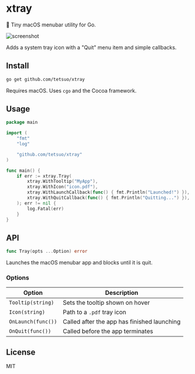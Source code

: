 # xtray

🧃 Tiny macOS menubar utility for Go.

![screenshot](http://i.imgur.com/gVCZMN7.png)

Adds a system tray icon with a "Quit" menu item and simple callbacks.

## Install

```bash
go get github.com/tetsuo/xtray
```

Requires macOS. Uses `cgo` and the Cocoa framework.

## Usage

```go
package main

import (
	"fmt"
	"log"

	"github.com/tetsuo/xtray"
)

func main() {
	if err := xtray.Tray(
		xtray.WithTooltip("MyApp"),
		xtray.WithIcon("icon.pdf"),
		xtray.WithLaunchCallback(func() { fmt.Println("Launched!") }),
		xtray.WithQuitCallback(func() { fmt.Println("Quitting...") }),
	); err != nil {
		log.Fatal(err)
	}
}
```

## API

```go
func Tray(opts ...Option) error
```

Launches the macOS menubar app and blocks until it is quit.

### Options

| Option             | Description                                 |
| ------------------ | ------------------------------------------- |
| `Tooltip(string)`  | Sets the tooltip shown on hover             |
| `Icon(string)`     | Path to a `.pdf` tray icon                  |
| `OnLaunch(func())` | Called after the app has finished launching |
| `OnQuit(func())`   | Called before the app terminates            |

## License

MIT
